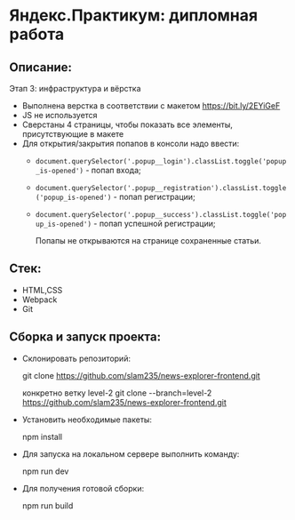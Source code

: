 # Яндекс.Практикум: дипломная работа

Описание:
---
Этап 3: инфраструктура и вёрстка

* Выполнена верстка в соответствии с макетом https://bit.ly/2EYiGeF
* JS не используется
* Сверстаны 4 страницы, чтобы показать все элементы, присутствующие в макете
* Для открытия/закрытия попапов в консоли надо ввести:
    - `document.querySelector('.popup__login').classList.toggle('popup_is-opened')` - попап входа;
    - `document.querySelector('.popup__registration').classList.toggle('popup_is-opened')` - попап регистрации;
    - `document.querySelector('.popup__success').classList.toggle('popup_is-opened')` - попап успешной регистрации;
      
      Попапы не открываются на странице сохраненные статьи.

Стек:
---
* HTML,CSS
* Webpack
* Git

Сборка и запуск проекта:
---
- Склонировать репозиторий:
    
    
    git clone https://github.com/slam235/news-explorer-frontend.git
    
    конкретно ветку level-2 
    git clone --branch=level-2 https://github.com/slam235/news-explorer-frontend.git

- Установить необходимые пакеты:
    
    
    npm install
    
- Для запуска на локальном сервере выполнить команду:


    npm run dev

- Для получения готовой сборки:

    
    npm run build


